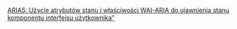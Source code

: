 [ARIA5: Użycie atrybutów stanu i właściwości WAI-ARIA do ujawnienia stanu komponentu interfejsu użytkownika"](https://www.w3.org/WAI/WCAG21/Techniques/aria/ARIA5.html) 